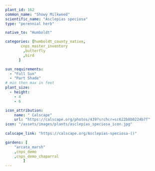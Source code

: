 ```yaml
---
plant_id: 162 
common_name: "Showy Milkweed"
scientific_name: "Asclepias speciosa"
type: "perennial herb"

native_to: "Humboldt"

categories: [humboldt_county_native,
       cnps_master_inventory
        ,butterfly
        ,bird
      ]

sun_requirements:
  - "Full Sun"
  - "Part Shade"
# min then max in feet
plant_size:
  - height: 
    - 4 
    - 6

icon_attribution: 
    name: " Calscape"
    url: "https://calscape.org/photos/439?srchcr=sc622b8b0224b7f"
icon: "/assets/images/plants/asclepias_speciosa_icon.jpg"
 
calscape_link: "https://calscape.org/Asclepias-speciosa-()"

gardens: [
    "arcata_marsh" 
    ,cnps_demo
    ,cnps_demo_chaparral
        ]
---
```

